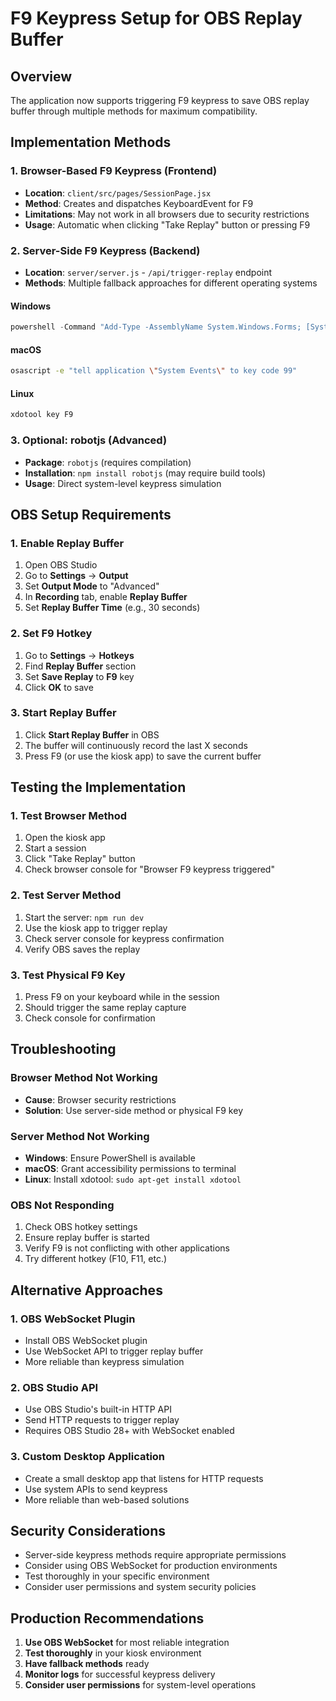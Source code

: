 # F9 Keypress Setup for OBS Replay Buffer

## Overview
The application now supports triggering F9 keypress to save OBS replay buffer through multiple methods for maximum compatibility.

## Implementation Methods

### 1. Browser-Based F9 Keypress (Frontend)
- **Location**: `client/src/pages/SessionPage.jsx`
- **Method**: Creates and dispatches KeyboardEvent for F9
- **Limitations**: May not work in all browsers due to security restrictions
- **Usage**: Automatic when clicking "Take Replay" button or pressing F9

### 2. Server-Side F9 Keypress (Backend)
- **Location**: `server/server.js` - `/api/trigger-replay` endpoint
- **Methods**: Multiple fallback approaches for different operating systems

#### Windows
```powershell
powershell -Command "Add-Type -AssemblyName System.Windows.Forms; [System.Windows.Forms.SendKeys]::SendWait('{F9}')"
```

#### macOS
```bash
osascript -e "tell application \"System Events\" to key code 99"
```

#### Linux
```bash
xdotool key F9
```

### 3. Optional: robotjs (Advanced)
- **Package**: `robotjs` (requires compilation)
- **Installation**: `npm install robotjs` (may require build tools)
- **Usage**: Direct system-level keypress simulation

## OBS Setup Requirements

### 1. Enable Replay Buffer
1. Open OBS Studio
2. Go to **Settings** → **Output**
3. Set **Output Mode** to "Advanced"
4. In **Recording** tab, enable **Replay Buffer**
5. Set **Replay Buffer Time** (e.g., 30 seconds)

### 2. Set F9 Hotkey
1. Go to **Settings** → **Hotkeys**
2. Find **Replay Buffer** section
3. Set **Save Replay** to **F9** key
4. Click **OK** to save

### 3. Start Replay Buffer
1. Click **Start Replay Buffer** in OBS
2. The buffer will continuously record the last X seconds
3. Press F9 (or use the kiosk app) to save the current buffer

## Testing the Implementation

### 1. Test Browser Method
1. Open the kiosk app
2. Start a session
3. Click "Take Replay" button
4. Check browser console for "Browser F9 keypress triggered"

### 2. Test Server Method
1. Start the server: `npm run dev`
2. Use the kiosk app to trigger replay
3. Check server console for keypress confirmation
4. Verify OBS saves the replay

### 3. Test Physical F9 Key
1. Press F9 on your keyboard while in the session
2. Should trigger the same replay capture
3. Check console for confirmation

## Troubleshooting

### Browser Method Not Working
- **Cause**: Browser security restrictions
- **Solution**: Use server-side method or physical F9 key

### Server Method Not Working
- **Windows**: Ensure PowerShell is available
- **macOS**: Grant accessibility permissions to terminal
- **Linux**: Install xdotool: `sudo apt-get install xdotool`

### OBS Not Responding
1. Check OBS hotkey settings
2. Ensure replay buffer is started
3. Verify F9 is not conflicting with other applications
4. Try different hotkey (F10, F11, etc.)

## Alternative Approaches

### 1. OBS WebSocket Plugin
- Install OBS WebSocket plugin
- Use WebSocket API to trigger replay buffer
- More reliable than keypress simulation

### 2. OBS Studio API
- Use OBS Studio's built-in HTTP API
- Send HTTP requests to trigger replay
- Requires OBS Studio 28+ with WebSocket enabled

### 3. Custom Desktop Application
- Create a small desktop app that listens for HTTP requests
- Use system APIs to send keypress
- More reliable than web-based solutions

## Security Considerations

- Server-side keypress methods require appropriate permissions
- Consider using OBS WebSocket for production environments
- Test thoroughly in your specific environment
- Consider user permissions and system security policies

## Production Recommendations

1. **Use OBS WebSocket** for most reliable integration
2. **Test thoroughly** in your kiosk environment
3. **Have fallback methods** ready
4. **Monitor logs** for successful keypress delivery
5. **Consider user permissions** for system-level operations

